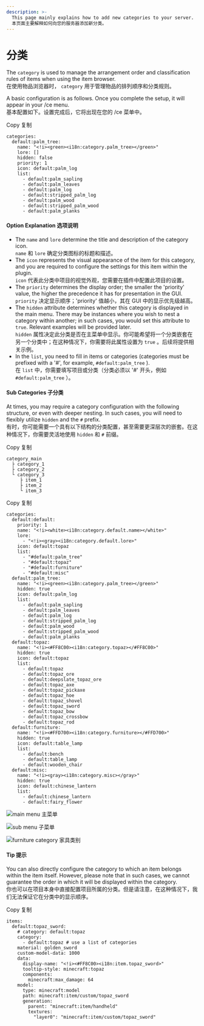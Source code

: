 ```yaml
---
description: >-
  This page mainly explains how to add new categories to your server.
  本页面主要解释如何向您的服务器添加新分类。
---
```


# 分类

The `category` is used to manage the arrangement order and classification rules of items when using the item browser.\
在使用物品浏览器时， `category` 用于管理物品的排列顺序和分类规则。

A basic configuration is as follows. Once you complete the setup, it will appear in your /ce menu.\
基本配置如下。设置完成后，它将出现在您的 /ce 菜单中。

Copy 复制

```
categories:
  default:palm_tree:
    name: "<!i><green><i18n:category.palm_tree></green>"
    lore: []
    hidden: false
    priority: 1
    icon: default:palm_log
    list:
      - default:palm_sapling
      - default:palm_leaves
      - default:palm_log
      - default:stripped_palm_log
      - default:palm_wood
      - default:stripped_palm_wood
      - default:palm_planks
```

#### Option Explanation 选项说明 <a href="#option-explanation" id="option-explanation"></a>

* The `name` and `lore` determine the title and description of the category icon.\
  `name` 和 `lore` 确定分类图标的标题和描述。
* The `icon` represents the visual appearance of the item for this category, and you are required to configure the settings for this item within the plugin.\
  `icon` 代表此分类中项目的视觉外观，您需要在插件中配置此项目的设置。
* The `priority` determines the display order; the smaller the 'priority' value, the higher the precedence it has for presentation in the GUI.\
  `priority` 决定显示顺序；'priority' 值越小，其在 GUI 中的显示优先级越高。
* The `hidden` attribute determines whether this category is displayed in the main menu. There may be instances where you wish to nest a category within another; in such cases, you would set this attribute to `true`. Relevant examples will be provided later.\
  `hidden` 属性决定此分类是否在主菜单中显示。你可能希望将一个分类嵌套在另一个分类中；在这种情况下，你需要将此属性设置为 `true` 。后续将提供相关示例。
* In the `list`, you need to fill in items or categories (categories must be prefixed with a '#', for example, `#default:palm_tree` ).\
  在 `list` 中，你需要填写项目或分类（分类必须以 '#' 开头，例如 `#default:palm_tree` ）。

#### Sub Categories 子分类 <a href="#sub-categories" id="sub-categories"></a>

At times, you may require a category configuration with the following structure, or even with deeper nesting. In such cases, you will need to flexibly utilize `hidden` and the `#` prefix.\
有时，你可能需要一个具有以下结构的分类配置，甚至需要更深层次的嵌套。在这种情况下，你需要灵活地使用 `hidden` 和 `#` 前缀。

Copy 复制

```
category_main
  ├ category_1
  ├ category_2
  └ category_3
     ├ item_1
     ├ item_2
     └ item_3
```

Copy 复制

```
categories:
  default:default:
    priority: 1
    name: "<!i><white><i18n:category.default.name></white>"
    lore:
      - "<!i><gray><i18n:category.default.lore>"
    icon: default:topaz
    list:
      - "#default:palm_tree"
      - "#default:topaz"
      - "#default:furniture"
      - "#default:misc"
  default:palm_tree:
    name: "<!i><green><i18n:category.palm_tree></green>"
    hidden: true
    icon: default:palm_log
    list:
      - default:palm_sapling
      - default:palm_leaves
      - default:palm_log
      - default:stripped_palm_log
      - default:palm_wood
      - default:stripped_palm_wood
      - default:palm_planks
  default:topaz:
    name: "<!i><#FF8C00><i18n:category.topaz></#FF8C00>"
    hidden: true
    icon: default:topaz
    list:
      - default:topaz
      - default:topaz_ore
      - default:deepslate_topaz_ore
      - default:topaz_axe
      - default:topaz_pickaxe
      - default:topaz_hoe
      - default:topaz_shovel
      - default:topaz_sword
      - default:topaz_bow
      - default:topaz_crossbow
      - default:topaz_rod
  default:furniture:
    name: "<!i><#FFD700><i18n:category.furniture></#FFD700>"
    hidden: true
    icon: default:table_lamp
    list:
      - default:bench
      - default:table_lamp
      - default:wooden_chair
  default:misc:
    name: "<!i><gray><i18n:category.misc></gray>"
    hidden: true
    icon: default:chinese_lantern
    list:
      - default:chinese_lantern
      - default:fairy_flower
```

![](https://mo-mi.gitbook.io/~gitbook/image?url=https%3A%2F%2Fcontent.gitbook.com%2Fcontent%2FOgvQ1fEJPROp7131PPlK%2Fblobs%2FrcDhHCdZZA6vSyoL1mnX%2Fimage.png\&width=768\&dpr=4\&quality=100\&sign=8dddcc02\&sv=2)main menu 主菜单

![](https://mo-mi.gitbook.io/~gitbook/image?url=https%3A%2F%2Fcontent.gitbook.com%2Fcontent%2FOgvQ1fEJPROp7131PPlK%2Fblobs%2F6je6hSGuuxseDsIEwsTS%2Fimage.png\&width=768\&dpr=4\&quality=100\&sign=5ce4abef\&sv=2)sub menu 子菜单

![](https://mo-mi.gitbook.io/~gitbook/image?url=https%3A%2F%2Fcontent.gitbook.com%2Fcontent%2FOgvQ1fEJPROp7131PPlK%2Fblobs%2FhZqKvQdnJcinwlIa9tae%2Fimage.png\&width=768\&dpr=4\&quality=100\&sign=36a479cb\&sv=2)furniture category 家具类别

#### Tip 提示 <a href="#tip" id="tip"></a>

You can also directly configure the category to which an item belongs within the item itself. However, please note that in such cases, we cannot guarantee the order in which it will be displayed within the category.\
你也可以在项目本身中直接配置项目所属的分类。但是请注意，在这种情况下，我们无法保证它在分类中的显示顺序。

Copy 复制

```
items:
  default:topaz_sword:
    # category: default:topaz 
    category:
      - default:topaz # use a list of categories
    material: golden_sword
    custom-model-data: 1000
    data:
      display-name: "<!i><#FF8C00><i18n:item.topaz_sword>"
      tooltip-style: minecraft:topaz
      components:
        minecraft:max_damage: 64
    model:
      type: minecraft:model
      path: minecraft:item/custom/topaz_sword
      generation:
        parent: "minecraft:item/handheld"
        textures:
          "layer0": "minecraft:item/custom/topaz_sword"
```
